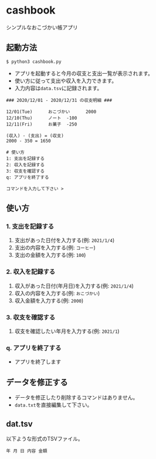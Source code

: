 # cashbook

シンプルなおこづかい帳アプリ

## 起動方法

```
$ python3 cashbook.py
```

- アプリを起動すると今月の収支と支出一覧が表示されます。
- 使い方に従って支出や収入を入力できます。
- 入力内容は`data.tsv`に記録されます。

```
### 2020/12/01 - 2020/12/31 の収支明細 ###

12/01(Tue)      おこづかい      2000
12/10(Thu)      ノート  -100
12/11(Fri)      お菓子  -250

(収入) - (支出) = (収支)
2000 - 350 = 1650

# 使い方
1: 支出を記録する
2: 収入を記録する
3: 収支を確認する
q: アプリを終了する

コマンドを入力して下さい >
```

## 使い方

### 1. 支出を記録する

1. 支出があった日付を入力する(例: `2021/1/4`)
2. 支出の内容を入力する(例: `コーヒー`)
3. 支出の金額を入力する(例: `100`)

### 2. 収入を記録する

1. 収入があった日付(年月日)を入力する(例: `2021/1/4`)
2. 収入の内容を入力する(例: `おこづかい`)
3. 収入金額を入力する(例: `2000`)

### 3. 収支を確認する

1. 収支を確認したい年月を入力する(例: `2021/1`)

### q. アプリを終了する

- アプリを終了します

## データを修正する

- データを修正したり削除するコマンドはありません。
- `data.txt`を直接編集して下さい。

## dat.tsv

以下ような形式のTSVファイル。

```
年 月 日 内容 金額
```
